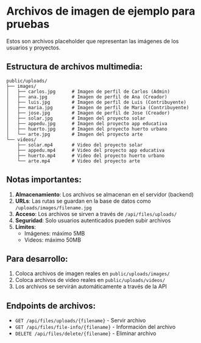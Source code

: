 # Archivos de imagen de ejemplo para pruebas

Estos son archivos placeholder que representan las imágenes de los usuarios y proyectos.

## Estructura de archivos multimedia:

```
public/uploads/
├── images/
│   ├── carlos.jpg      # Imagen de perfil de Carlos (Admin)
│   ├── ana.jpg         # Imagen de perfil de Ana (Creador)
│   ├── luis.jpg        # Imagen de perfil de Luis (Contribuyente)
│   ├── maria.jpg       # Imagen de perfil de Maria (Contribuyente)
│   ├── jose.jpg        # Imagen de perfil de Jose (Creador)
│   ├── solar.jpg       # Imagen del proyecto solar
│   ├── appedu.jpg      # Imagen del proyecto app educativa
│   ├── huerto.jpg      # Imagen del proyecto huerto urbano
│   └── arte.jpg        # Imagen del proyecto arte
└── videos/
    ├── solar.mp4       # Video del proyecto solar
    ├── appedu.mp4      # Video del proyecto app educativa
    ├── huerto.mp4      # Video del proyecto huerto urbano
    └── arte.mp4        # Video del proyecto arte
```

## Notas importantes:

1. **Almacenamiento**: Los archivos se almacenan en el servidor (backend)
2. **URLs**: Las rutas se guardan en la base de datos como `/uploads/images/filename.jpg`
3. **Acceso**: Los archivos se sirven a través de `/api/files/uploads/`
4. **Seguridad**: Solo usuarios autenticados pueden subir archivos
5. **Límites**: 
   - Imágenes: máximo 5MB
   - Videos: máximo 50MB

## Para desarrollo:

1. Coloca archivos de imagen reales en `public/uploads/images/`
2. Coloca archivos de video reales en `public/uploads/videos/`
3. Los archivos se servirán automáticamente a través de la API

## Endpoints de archivos:

- `GET /api/files/uploads/{filename}` - Servir archivo
- `GET /api/files/file-info/{filename}` - Información del archivo
- `DELETE /api/files/delete/{filename}` - Eliminar archivo
